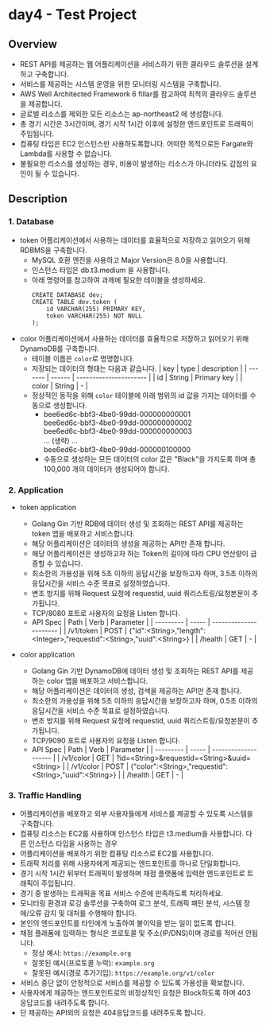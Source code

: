 # day4 - Test Project

## Overview

- REST API를 제공하는 웹 어플리케이션을 서비스하기 위한 클라우드 솔루션을 설계하고 구축합니다.
- 서비스를 제공하는 시스템 운영을 위한 모니터링 시스템을 구축합니다.
- AWS Well Architected Framework 6 fillar를 참고하여 최적의 클라우드 솔루션을 제공합니다.
- 글로벌 리소스를 제외한 모든 리소스는 ap-northeast2 에 생성합니다.
- 총 경기 시간은 3시간이며, 경기 시작 1시간 이후에 설정한 엔드포인트로 트래픽이 주입됩니다.
- 컴퓨팅 타입은 EC2 인스턴스만 사용하도록합니다. 어떠한 목적으로든 Fargate와 Lambda를 사용할 수 없습니다.
- 불필요한 리소스를 생성하는 경우, 비용이 발생하는 리소스가 아니더라도 감점의 요인이 될 수 있습니다.

## Description

### 1. Database

- token 어플리케이션에서 사용하는 데이터를 효율적으로 저장하고 읽어오기 위해 RDBMS을 구축합니다.
    - MySQL 호환 엔진을 사용하고 Major Version은 8.0을 사용합니다.
    - 인스턴스 타입은 db.t3.medium 을 사용합니다.
    - 아래 명령어를 참고하여 과제에 필요한 테이블을 생성하세요.
        ```
        CREATE DATABASE dev;
        CREATE TABLE dev.token (
            id VARCHAR(255) PRIMARY KEY,
            token VARCHAR(255) NOT NULL
        );
        ```
- color 어플리케이션에서 사용하는 데이터를 효율적으로 저장하고 읽어오기 위해 DynamoDB를 구축합니다.
    - 테이블 이름은 `color`로 명명합니다.
    - 저장되는 데이터의 형태는 다음과 같습니다.
        | key     | type   | description            |
        | ------- | ------ | ---------------------- |
        | id      | String | Primary key            |
        | color   | String | -                      |
    - 정상적인 동작을 위해 `color` 테이블에 아래 범위의 id 값을 가지는 데이터를 수동으로 생성합니다.
        - bee6ed6c-bbf3-4be0-99dd-000000000001  
          bee6ed6c-bbf3-4be0-99dd-000000000002  
          bee6ed6c-bbf3-4be0-99dd-000000000003  
          ... (생략) ...  
          bee6ed6c-bbf3-4be0-99dd-000000100000  
        - 수동으로 생성하는 모든 데이터의 color 값은 "Black"을 가지도록 하며 총 100,000 개의 데이터가 생성되어야 합니다.
        
        

### 2. Application

- token application
    - Golang Gin 기반 RDB에 데이터 생성 및 조회하는 REST API를 제공하는 token 앱을 배포하고 서비스합니다.
    - 해당 어플리케이션은 데이터의 생성을 제공하는 API만 존재 합니다.
    - 해당 어플리케이션은 생성하고자 하는 Token의 길이에 따라 CPU 연산량이 급증할 수 있습니다.
    - 최소한의 가용성을 위해 5초 이하의 응답시간을 보장하고자 하며, 3.5초 이하의 응답시간을 서비스 수준 목표로 설정하였습니다.
    - 변조 방지를 위해 Request 요청에 requestid, uuid 쿼리스트링/요청본문이 추가됩니다.
    - TCP/8080 포트로 사용자의 요청을 Listen 합니다.
    - API Spec
        | Path      | Verb  | Parameter              |
        | --------- | ----- | ---------------------- |
        | /v1/token | POST  | {"id":\<String\>,"length":\<Integer\>,"requestid":\<String\>,"uuid":\<String\>} |
        | /health   | GET   | -                      |

- color application
    - Golang Gin 기반 DynamoDB에 데이터 생성 및 조회하는 REST API를 제공하는 color 앱을 배포하고 서비스합니다.
    - 해당 어플리케이션은 데이터의 생성, 검색을 제공하는 API만 존재 합니다.
    - 최소한의 가용성을 위해 5초 이하의 응답시간을 보장하고자 하며, 0.5초 이하의 응답시간을 서비스 수준 목표로 설정하였습니다.
    - 변조 방지를 위해 Request 요청에 requestid, uuid 쿼리스트링/요청본문이 추가됩니다.
    - TCP/9090 포트로 사용자의 요청을 Listen 합니다.
    - API Spec
        | Path      | Verb  | Parameter            |
        | --------- | ----- | -------------------- |
        | /v1/color | GET   | ?id=\<String\>&requestid=\<String\>&uuid=\<String\>           |
        | /v1/color | POST  | {"color":\<String\>,"requestid":\<String\>,"uuid":\<String\>} |
        | /health   | GET   | -                    |


### 3. Traffic Handling

- 어플리케이션을 배포하고 외부 사용자들에게 서비스를 제공할 수 있도록 시스템을 구축합니다.
- 컴퓨팅 리소스는 EC2를 사용하며 인스턴스 타입은 t3.medium을 사용합니다. 다른 인스턴스 타입을 사용하는 경우 
- 어플리케이션을 배포하기 위한 컴퓨팅 리소스로 EC2를 사용합니다.
- 트래픽 처리를 위해 사용자에게 제공되는 엔드포인트를 하나로 단일화합니다.
- 경기 시작 1시간 뒤부터 트래픽이 발생하며 채점 플랫폼에 입력한 엔드포인트로 트래픽이 주입됩니다.
- 경기 중 발생하는 트래픽을 목표 서비스 수준에 만족하도록 처리하세요.
- 모니터링 환경과 로깅 솔루션을 구축하여 로그 분석, 트래픽 패턴 분석, 시스템 장애/오류 감지 및 대처를 수행해야 합니다.
- 본인의 엔드포인트를 타인에게 노출하여 불이익을 받는 일이 없도록 합니다.
- 채점 플래폼에 입력하는 형식은 프로토콜 및 주소(IP/DNS)이며 경로를 적어선 안됩니다.
    - 정상 예시: `https://example.org`
    - 잘못된 예시(프로토콜 누락): `example.org`
    - 잘못된 예시(경로 추가기입): `https://example.org/v1/color`
- 서비스 중단 없이 안정적으로 서비스를 제공할 수 있도록 가용성을 확보합니다.
- 사용자에게 제공하는 엔드포인트로의 비정상적인 요청은 Block하도록 하며 403 응답코드를 내려주도록 합니다.
- 단 제공하는 API외의 요청은 404응답코드를 내려주도록 합니다.
